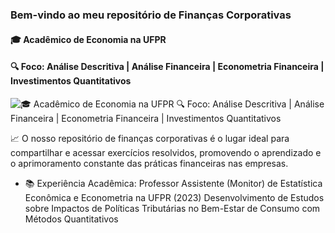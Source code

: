 ### Bem-vindo ao meu repositório de Finanças Corporativas
#### 🎓 Acadêmico de Economia na UFPR
#### 🔍 Foco: Análise Descritiva | Análise Financeira | Econometria Financeira | Investimentos Quantitativos

![🎓 Acadêmico de Economia na UFPR 🔍 Foco: Análise Descritiva | Análise Financeira | Econometria Financeira | Investimentos Quantitativos](https://blog.fecap.br/wp-content/uploads/fecap-financas-corporativas-1200x627.jpg)

📈 O nosso repositório de finanças corporativas é o lugar ideal para compartilhar e acessar exercícios resolvidos, promovendo o aprendizado e o aprimoramento constante das práticas financeiras nas empresas.

- 📚 Experiência Acadêmica: Professor Assistente (Monitor) de Estatística Econômica e Econometria na UFPR (2023) Desenvolvimento de Estudos sobre Impactos de Políticas Tributárias no Bem-Estar de Consumo com Métodos Quantitativos 
